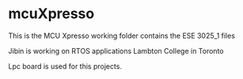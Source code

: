 # mcuXpresso
This is the MCU Xpresso working folder contains the ESE 3025_1 files

Jibin is working on RTOS applications Lambton College in Toronto 

Lpc board is used for this projects. 
